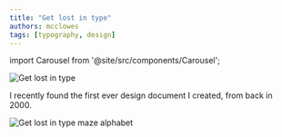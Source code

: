 ```yaml
---
title: "Get lost in type"
authors: mcclowes
tags: [typography, design]
---
```


import Carousel from '@site/src/components/Carousel';

![Get lost in type](/img/posts/lcc/getlost1.jpg)

<!--truncate-->

I recently found the first ever design document I created, from back in 2000.

![Get lost in type maze alphabet](/img/posts/lcc/getlost2.jpg)

